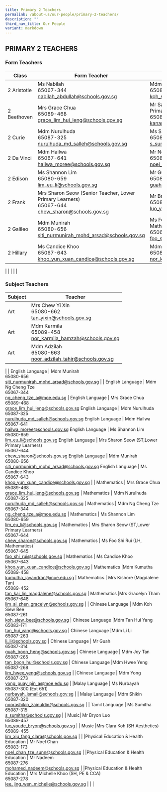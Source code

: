 ```yaml
---
title: Primary 2 Teachers
permalink: /about-us/our-people/primary-2-teachers/
description: ""
third_nav_title: Our People
variant: markdown
---
```

## PRIMARY 2 TEACHERS

### Form Teachers

| Class | Form Teacher | Form Teacher |
|---|---|---|
| 2 Aristotle |Ms Nabilah<br>65067-344<br>[nabilah\_abdullah@schools.gov.sg](mailto:nabilah\_abdullah@schools.gov.sg)| Mdm Koh Siew Bee<br>65087-261<br>[koh\_siew\_bee@schools.gov.sg](mailto:koh\_siew\_bee@schools.gov.sg)|
| 2 Beethoven | Mrs Grace Chua<br>65089-468<br>[grace\_lim\_hui\_leng@schools.gov.sg](mailto:grace\_lim\_hui\_leng@schools.gov.sg)| Mr Sathis Kumar (Year Head, Lower Primary)<br>65087-311<br>[kanapa\_sathis\_kumar@schools.gov.sg](mailto:kanapa\_sathis\_kumar@schools.gov.sg)|
| 2 Curie | Mdm Nurulhuda<br>65087-325<br>[nurulhuda\_md\_salleh@schools.gov.sg](mailto:nurulhuda\_md\_salleh@schools.gov.sg)|Ms Sumitha<br>65087-315<br>[s\_sumitha@schools.gov.sg](mailto:s\_sumitha@schools.gov.sg)|
| 2 Da Vinci |Mdm Hailwa<br>65067-641<br>[hailwa\_moree@schools.gov.sg](mailto:hailwa\_moree@schools.gov.sg)| Mr Noel Chan<br>65089-459<br>[noel\_chan\_tze\_sunn@schools.gov.sg](mailto:noel\_chan\_tze\_sunn@schools.gov.sg)|
| 2 Edison |Ms Shannon Lim<br>65080-659<br>[lim\_eu\_li@schools.gov.sg](mailto:lim\_eu\_li@schools.gov.sg)| Mr Guah <br>65087-314<br>[guah\_boon\_heng@schools.gov.sg](mailto:guah\_boon\_heng@schools.gov.sg)|
| 2 Frank |Mrs Sharon Seow (Senior Teacher, Lower Primary Learners)<br>65067-644<br>[chew\_sharon@schools.gov.sg](mailto:chew\_sharon@schools.gov.sg)| Mr Bryon Luo<br>65089-457<br>[luo\_youde\_bryon@schools.gov.sg](mailto:luo\_youde\_bryon@schools.gov.sg)|
| 2 Galileo | Mdm Munirah<br>65080-656<br>[siti\_nurmunirah\_mohd\_arsad@schools.gov.sg](mailto:siti\_nurmunirah\_mohd\_arsad@schools.gov.sg)| Ms Foo Shi Rui (Level Head, Mathematics)<br>65067-645<br>[foo\_shi\_rui@schools.gov.sg](mailto:foo\_shi\_rui@schools.gov.sg)|
| 2 Hillary | Ms Candice Khoo<br>65067-643<br>[khoo\_yun\_xuan\_candice@schools.gov.sg](mailto:khoo\_yun\_xuan\_candice@schools.gov.sg)| Mdm Karmila<br>65089-458<br>[nor\_karmila\_hamzah@schools.gov.sg](mailto:nor\_karmila\_hamzah@schools.gov.sg)|
|
| | | |

### Subject Teachers

| Subject | Teacher |
|---|---|
| Art | Mrs Chew Yi Xin<br>65080-662<br>[tan\_yixin@schools.gov.sg](mailto:tan\_yixin@schools.gov.sg) |
Art |Mdm Karmila<br>65089-458<br>[nor\_karmila\_hamzah@schools.gov.sg](mailto:nor\_karmila\_hamzah@schools.gov.sg)
Art | Mdm Adzilah<br>65080-663<br>[noor\_adzilah\_tahir@schools.gov.sg](mailto:noor\_adzilah\_tahir@schools.gov.sg)
|
| English Language | Mdm Munirah<br>65080-656<br>[siti\_nurmunirah\_mohd\_arsad@schools.gov.sg](mailto:siti\_nurmunirah\_mohd\_arsad@schools.gov.sg) |
| English Language | Mdm Ng Cheng Tze<br>65067-344<br>[ng\_cheng\_tze\_a@moe.edu.sg](mailto:ng\_cheng\_tze\_a@moe.edu.sg) |
English Language | Mrs Grace Chua<br>65089-468<br>[grace\_lim\_hui\_leng@schools.gov.sg](mailto:grace\_lim\_hui\_leng@schools.gov.sg)
English Language | Mdm Nurulhuda<br>65087-325<br>[nurulhuda\_md\_salleh@schools.gov.sg](mailto:nurulhuda\_md\_salleh@schools.gov.sg)
English Language | Mdm Hailwa<br>65067-641<br>[hailwa\_moree@schools.gov.sg](mailto:hailwa_moree@schools.gov.sg)
English Language | Ms Shannon Lim<br>65080-659<br>[lim\_eu\_li@schools.gov.sg](mailto:lim\_eu\_li@schools.gov.sg)
English Language | Mrs Sharon Seow (ST,Lower Primary Learners)<br>65067-644<br>[chew\_sharon@schools.gov.sg](mailto:chew\_sharon@schools.gov.sg)
English Language | Mdm Munirah<br>65080-656<br>[siti\_nurmunirah\_mohd\_arsad@schools.gov.sg](mailto:siti\_nurmunirah\_mohd\_arsad@schools.gov.sg)
English Language | Ms Candice Khoo<br>65067-643<br>[khoo\_yun\_xuan\_candice@schools.gov.sg](mailto:khoo\_yun\_xuan\_candice@schools.gov.sg)
|
| Mathematics | Mrs Grace Chua<br>65089-468<br>[grace\_lim\_hui\_leng@schools.gov.sg](mailto:grace\_lim\_hui\_leng@schools.gov.sg) |
 Mathematics | Mdm Nurulhuda<br>65087-325<br>[nurulhuda\_md\_salleh@schools.gov.sg](mailto:nurulhuda\_md\_salleh@schools.gov.sg) |
  Mathematics | Mdm  Ng Cheng Tze<br>65067-344<br>[ng\_cheng\_tze\_a@moe.edu.sg](mailto:ng\_cheng\_tze\_a@moe.edu.sg) |
 Mathematics | Ms Shannon Lim<br>65080-659<br>[lim\_eu\_li@schools.gov.sg](mailto:lim\_eu\_li@schools.gov.sg) |
  Mathematics | Mrs Sharon Seow (ST,Lower Primary Learners)<br>65067-644<br>[chew\_sharon@schools.gov.sg](mailto:chew\_sharon@schools.gov.sg) |
 Mathematics | Ms Foo Shi Rui (LH, Mathematics)<br>65067-645<br>[foo\_shi\_rui@schools.gov.sg](mailto:foo\_shi\_rui@schools.gov.sg) |
  Mathematics | Ms Candice Khoo<br>65067-643<br>[khoo\_yun\_xuan\_candice@schools.gov.sg](mailto:khoo\_yun\_xuan\_candice@schools.gov.sg) |
 Mathematics |Mdm Kumutha<br>65089-458<br>[kumutha\_jayandran@moe.edu.sg](mailto:kumutha\_jayandran@moe.edu.sg) |
 Mathematics | Mrs Kishore (Magdalene Tan)<br>65089-452<br>[tan\_kai\_lin\_magdalene@schools.gov.sg](mailto:tan\_kai\_lin\_magdalene@schools.gov.sg) |
 Mathematics |Mrs Gracelyn Tham<br>65067-648<br>[lim\_ai\_zhen\_gracelyn@schools.gov.sg](mailto:lim\_ai\_zhen\_gracelyn@schools.gov.sg)
|
| Chinese Language | Mdm Koh Siew Bee<br>65087-261<br>[koh\_siew\_bee@schools.gov.sg](mailto:koh\_siew\_bee@schools.gov.sg) |
Chinese Language |Mdm Tan Hui Yang<br>65083-171<br>[tan\_hui\_yang@schools.gov.sg](mailto:tan\_hui\_yang@schools.gov.sg) |
Chinese Language |Mdm Li Li<br>65087-263<br>[li\_li@schools.gov.sg](mailto:li\_li@schools.gov.sg) |
Chinese Language | Mr Guah <br>65087-314<br>[guah\_boon\_heng@schools.gov.sg](mailto:guah\_boon\_heng@schools.gov.sg) |
Chinese Language | Mdm Joy Tan<br>65087-265<br>[tan\_boon\_hui@schools.gov.sg](mailto:tan\_boon\_hui@schools.gov.sg) |
Chinese Language |Mdm Hwee Yeng<br>65087-268<br>[lim\_hwee\_yeng@schools.gov.sg](mailto:lim\_hwee\_yeng@schools.gov.sg) |
|Chinese Language | Mdm Yong<br>65087-273<br>[yong\_puay\_pin\_a@moe.edu.sg](mailto:yong\_puay\_pin\_a@moe.edu.sg)
|
|Malay Language | Ms Nurbayah<br>65087-300 (Ext 651)<br>[nurbayah\_ismail@schools.gov.sg](mailto:nurbayah\_ismail@schools.gov.sg) |
| Malay Language  | Mdm Shikin<br>65087-320<br>[noorashikin\_zainuldin@schools.gov.sg](mailto:noorashikin\_zainuldin@schools.gov.sg) 
|
| Tamil Language  | Ms Sumitha<br>65087-315<br>[s\_sumitha@schools.gov.sg](mailto:s\_sumitha@schools.gov.sg) 
|
| Music| Mr Bryon Luo <br>65089-457<br>[luo\_youde\_bryon@schools.gov.sg](mailto:luo\_youde\_bryon@schools.gov.sg) |
| Music |Mrs Clara Koh (SH Aesthetics)<br>65089-455<br>[lim\_xiu\_fang\_clara@schools.gov.sg](mailto:lim\_xiu\_fang\_clara@schools.gov.sg) |
|
|Physical Education &amp; Health Education | Mr Noel Chan<br>65083-173<br>[noel\_chan\_tze\_sunn@schools.gov.sg](mailto:noel\_chan\_tze\_sunn@schools.gov.sg) |
|Physical Education &amp; Health Education | Mr Nadeem<br>65087-276<br>[mohamed\_nadeem@schools.gov.sg](mailto:mohamed\_nadeem@schools.gov.sg) |
|Physical Education &amp; Health Education | Mrs Michelle Khoo (SH, PE &amp; CCA)<br>65087-278<br>[lee\_jing\_wen\_michelle@schools.gov.sg](mailto:lee\_jing\_wen\_michelle@schools.gov.sg) |
| |